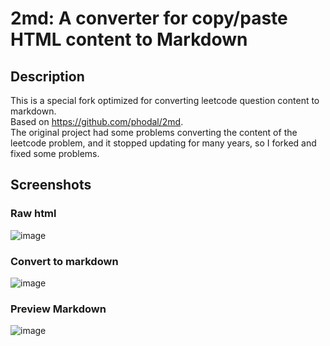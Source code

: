 # 2md: A converter for copy/paste HTML content to Markdown
## Description
This is a special fork optimized for converting leetcode question content to markdown.  
Based on https://github.com/phodal/2md.   
The original project had some problems converting the content of the leetcode problem, and it stopped updating for many years, so I forked and fixed some problems.
## Screenshots
### Raw html
![image](https://user-images.githubusercontent.com/17811951/183224418-80c4b563-d177-46d7-aec7-53fb253dcdd6.png)

### Convert to markdown
![image](https://user-images.githubusercontent.com/17811951/183224376-99bbbc29-6227-4f96-8200-e57ba4b274a1.png)
### Preview Markdown
![image](https://user-images.githubusercontent.com/17811951/183224446-d303354e-6211-4e2a-b499-7f9ed205196d.png)
